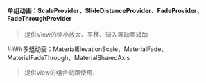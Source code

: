 #### 单组动画：ScaleProvider、SlideDistanceProvider、FadeProvider、FadeThroughProvider

> 提供View的缩小放大、平移、渐入等动画辅助

####多组动画：MaterialElevationScale、MaterialFade、MaterialFadeThrough、MaterialSharedAxis

> 提供view的组合动画使用.